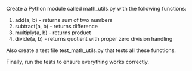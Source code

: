 Create a Python module called math_utils.py with the following functions:
1. add(a, b) - returns sum of two numbers
2. subtract(a, b) - returns difference
3. multiply(a, b) - returns product
4. divide(a, b) - returns quotient with proper zero division handling

Also create a test file test_math_utils.py that tests all these functions.

Finally, run the tests to ensure everything works correctly.